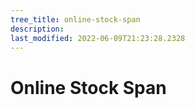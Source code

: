 ```yaml
---
tree_title: online-stock-span
description: 
last_modified: 2022-06-09T21:23:28.2328
---
```


# Online Stock Span
